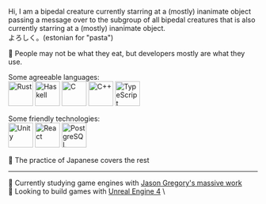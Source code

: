 Hi, I am a bipedal creature currently starring at a (mostly) inanimate object passing a message over to the subgroup of all bipedal creatures that is also currently starring at a (mostly) inanimate object.  \
よろしく。(estonian for "pasta")

🔬 People may not be what they eat, but developers mostly are what they use.

Some agreeable languages: \
<img src="https://cdn.jsdelivr.net/gh/devicons/devicon/icons/rust/rust-plain.svg" width="50px" alt="Rust" />
<img src="https://cdn.jsdelivr.net/gh/devicons/devicon/icons/haskell/haskell-original.svg" width="50px" alt="Haskell" />
<img src="https://cdn.jsdelivr.net/gh/devicons/devicon/icons/c/c-line.svg" width="50px" alt="C" />
<img src="https://cdn.jsdelivr.net/gh/devicons/devicon/icons/cplusplus/cplusplus-line.svg" width="50px" alt="C++" />
<img src="https://cdn.jsdelivr.net/gh/devicons/devicon/icons/typescript/typescript-plain.svg" width="50px" alt="TypeScript" />

Some friendly technologies:  \
<img src="https://cdn.jsdelivr.net/gh/devicons/devicon/icons/unity/unity-original.svg" width="50px" alt="Unity" />
<img src="https://cdn.jsdelivr.net/gh/devicons/devicon/icons/react/react-original.svg" width="50px" alt="React"/>
<img src="https://cdn.jsdelivr.net/gh/devicons/devicon/icons/postgresql/postgresql-original.svg" width="50px" alt="PostgreSQL"/>

🎌 The practice of Japanese covers the rest

***

📖 Currently studying game engines with [Jason Gregory's massive work](https://www.gameenginebook.com/)  \
🔭 Looking to build games with [Unreal Engine 4](https://www.unrealengine.com)  \

